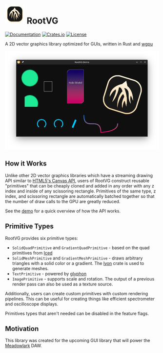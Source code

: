 <h1><img src="./assets/logo.svg" width="64px" height="64px"/> RootVG</h1>

[![Documentation](https://docs.rs/rootvg/badge.svg)](https://docs.rs/rootvg)
[![Crates.io](https://img.shields.io/crates/v/rootvg.svg)](https://crates.io/crates/rootvg)
[![License](https://img.shields.io/crates/l/rootvg.svg)](https://github.com/MeadowlarkDAW/rootvg/blob/main/LICENSE)

A 2D vector graphics library optimized for GUIs, written in Rust and [wgpu](https://github.com/gfx-rs/wgpu)

<div align="center">
<img src="assets/screenshot.png"/>
</div>

## How it Works

Unlike other 2D vector graphics libraries which have a streaming drawing API similar to [HTML5's Canvas API](https://www.w3schools.com/jsref/api_canvas.asp), users of RootVG construct reusable "primitives" that can be cheaply cloned and added in any order with any z index and inside of any scissoring rectangle. Primitives of the same type, z index, and scissoring rectangle are automatically batched together so that the number of draw calls to the GPU are greatly reduced.

See the [demo](examples/demo.rs) for a quick overview of how the API works.

## Primitive Types

RootVG provides six primitive types:

* `SolidQuadPrimitive` and `GradientQuadPrimitive` - based on the quad primitives from [Iced](https://github.com/iced-rs/iced)
* `SolidMeshPrimitive` and `GradientMeshPrimitive` - draws arbitrary triangles with a solid color or a gradient. The [lyon](https://github.com/nical/lyon) crate is used to generate meshes.
* `TextPrimitive` - powered by [glyphon](https://github.com/grovesNL/glyphon/tree/main)
* `ImagePrimitive` - supports scale and rotation. The output of a previous render pass can also be used as a texture source.

Additionally, users can create custom primitives with custom rendering pipelines. This can be useful for creating things like efficient spectrometer and oscilloscope displays.

Primitives types that aren't needed can be disabled in the feature flags.

## Motivation

This library was created for the upcoming GUI library that will power the [Meadowlark](https://github.com/MeadowlarkDAW/Meadowlark) DAW.